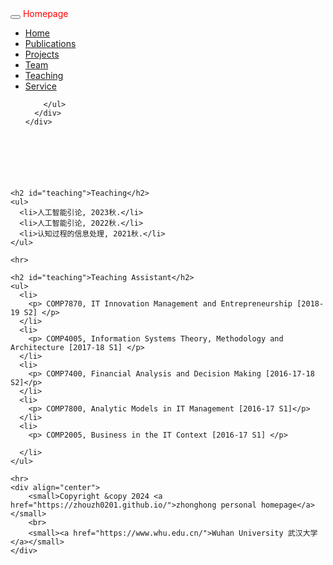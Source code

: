 <!DOCTYPE html>
<html>
<head>
  <meta charset="utf-8">
  <meta name="author" content="persinal homepage">
  <meta name="viewport" content="width=device-width, initial-scale=1.0">

  <title>Teaching</title>

  <link href="../static/bootstrap/css/bootstrap.css" rel="stylesheet">
  <link href="../static/xin.css" rel="stylesheet">

</head>

<body>

  <nav class="navbar navbar-inverse navbar-fixed-top">
    <div class="container">
      <div class="navbar-header">
        <button type="button" class="navbar-toggle" data-toggle="collapse" data-target=".navbar-collapse">
          <span class="icon-bar"></span>
          <span class="icon-bar"></span>
          <span class="icon-bar"></span>
        </button>
        <span class="navbar-brand">
          <font color="#ff0000">Homepage</font>
        </span>
      </div>
      <div class="navbar-collapse collapse">
        <ul class="nav navbar-nav">
          <li><a href="../index.html">Home</a></li>
          <li><a href="../publications/index.htm">Publications</a></li>
          <li><a href="../projects/index.htm">Projects</a></li>
          <li><a href="../team/index.htm">Team</a></li>
          <li class="active"><a href="index.htm">Teaching</a></li>
          <li><a href="../service/index.htm">Service</a></li>

        </ul>
      </div>
    </div>
  </nav>

  <div class="container" style="margin-top: 100px;">

    <h2 id="teaching">Teaching</h2>
    <ul>
      <li>人工智能引论, 2023秋.</li>
      <li>人工智能引论, 2022秋.</li>
      <li>认知过程的信息处理, 2021秋.</li>
    </ul>

    <hr>

    <h2 id="teaching">Teaching Assistant</h2>
    <ul>
      <li>
        <p> COMP7870, IT Innovation Management and Entrepreneurship [2018-19 S2] </p>
      </li>
      <li>
        <p> COMP4005, Information Systems Theory, Methodology and Architecture [2017-18 S1] </p>
      </li>
      <li>
        <p> COMP7400, Financial Analysis and Decision Making [2016-17-18 S2]</p>
      </li>
      <li>
        <p> COMP7800, Analytic Models in IT Management [2016-17 S1]</p>
      </li>
      <li>
        <p> COMP2005, Business in the IT Context [2016-17 S1] </p>

      </li>
    </ul>

    <hr>
    <div align="center">
        <small>Copyright &copy 2024 <a href="https://zhouzh0201.github.io/">zhonghong personal homepage</a></small>
        <br>
        <small><a href="https://www.whu.edu.cn/">Wuhan University 武汉大学</a></small>
    </div>
  </div>

  <script src="../static/jquery.js"></script>
  <script src="../static/bootstrap/js/bootstrap.js"></script>
</body>
<!-- <div align="center">
  <small>
      Copyright 2021 Multimedia Analysis & Reasoning Lab
  </small>
</div> -->

</html>
